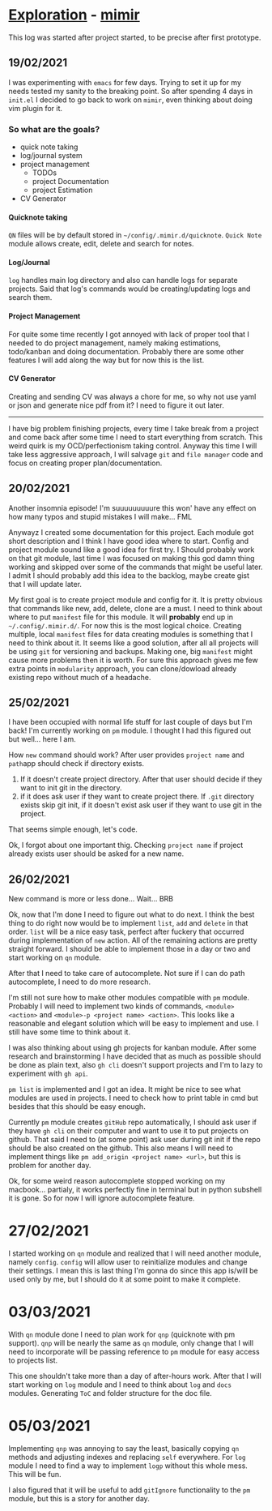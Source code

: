 # [Exploration](readme.md) - [mimir](https://github.com/Huginn18/mimir)
This log was started after project started, to be precise after first prototype.


## 19/02/2021
I was experimenting with `emacs` for few days. Trying to set it up for my needs tested my sanity to the breaking point. So after spending 4 days in `init.el` I decided to go back to work on `mimir`, even thinking about doing vim plugin for it.

### So what are the goals?
- quick note taking
- log/journal system
- project management
	- TODOs
	- project Documentation
	- project Estimation
- CV Generator

#### Quicknote taking
`QN` files will be by default stored in `~/config/.mimir.d/quicknote`. `Quick Note` module allows create, edit, delete and search for notes.

#### Log/Journal
`log` handles main log directory and also can handle logs for separate projects. Said that log's commands would be creating/updating logs and search them.

#### Project Management
For quite some time recently I got annoyed with lack of proper tool that I needed to do project management, namely making estimations, todo/kanban and doing documentation. Probably there are some other features I will add along the way but for now this is the list.

#### CV Generator
Creating and sending CV was always a chore for me, so why not use yaml or json and generate nice pdf from it? I need to figure it out later.

- - -

I have big problem finishing projects, every time I take break from a project and come back after some time I need to start everything from scratch. This weird quirk is my OCD/perfectionism taking control. Anyway this time I will take less aggressive approach, I will salvage `git` and `file manager` code and focus on creating proper plan/documentation.


## 20/02/2021
Another insomnia episode! I'm suuuuuuuuure this won' have any effect on how many typos and stupid mistakes I will make... FML

Anywayz I created some documentation for this project. Each module got short description and I think I have good idea where to start. Config and project module sound like a good idea for first try. I Should probably work on that git module, last time I was focused on making this god damn thing working and skipped over some of the commands that might be useful later. I admit I should probably add this idea to the backlog, maybe create gist that I will update later.

My first goal is to create project module and config for it. It is pretty obvious that commands like new, add, delete, clone are a must. I need to think about where to put `manifest` file for this module. It will __probably__ end up in `~/.config/.mimir.d/`. For now this is the most logical choice. Creating multiple, local `manifest` files for data creating modules is something that I need to think about it. It seems like a good solution, after all all projects will be using `git` for versioning and backups. Making one, big `manifest` might cause more problems then it is worth. For sure this approach gives me few extra points in `modularity` approach, you can clone/dowload already existing repo without much of a headache.

## 25/02/2021
I have been occupied with normal life stuff for last couple of days but I'm back! I'm currently working on `pm` module. I thought I had this figured out but well... here I am.

How `new` command should work? After user provides `project name` and `path`app should check if directory exists.

1. If it doesn't create project directory. After that user should decide if they want to init git in the directory.
2. if it does ask user if they want to create project there. If `.git` directory exists skip git init, if it doesn't exist ask user if they want to use git in the project.

That seems simple enough, let's code.

Ok, I forgot about one important thig. Checking `project name` if project already exists user should be asked for a new name.

## 26/02/2021
New command is more or less done... Wait... BRB

Ok, now that I'm done I need to figure out what to do next. I think the best thing to do right now would be to implement `list`, `add` and `delete` in that order. `list` will be a nice easy task, perfect after fuckery that occurred during implementation of `new` action. All of the remaining actions are pretty straight forward. I should be able to implement those in a day or two and start working on `qn` module.

After that I need to take care of autocomplete. Not sure if I can do path autocomplete, I need to do more research.

I'm still not sure how to make other modules compatible with `pm` module. Probably I will need to implement two kinds of commands, `<module> <action>` and `<module>-p <project name> <action>`. This looks like a reasonable and elegant solution which will be easy to implement and use. I still have some time to think about it.

I was also thinking about using gh projects for kanban module. After some research and brainstorming I have decided that as much as possible should be done as plain text, also `gh cli` doesn't support projects and I'm to lazy to experiment with `gh api`.

`pm list` is implemented and I got an idea. It might be nice to see what modules are used in projects. I need to check how to print table in cmd but besides that this should be easy enough.

Currently `pm` module creates `gitHub` repo automatically, I should ask user if they have `gh cli` on their computer and want to use it to put projects on github. That said I need to (at some point) ask user during git init if the repo should be also created on the github. This also means I will need to implement things like `pm add_origin <project name> <url>`, but this is problem for another day.

Ok, for some weird reason autocomplete stopped working on my macbook... partialy, it works perfectly fine in terminal but in python subshell it is gone. So for now I will ignore autocomplete feature.

# 27/02/2021
I started working on `qn` module and realized that I will need another module, namely `config`. `config` will allow user to reinitialize modules and change their settings. I mean this is last thing I'm gonna do since this app is/will be used only by me, but I should do it at some point to make it complete.

# 03/03/2021
With `qn` module done I need to plan work for `qnp` (quicknote with pm support). `qnp` will be nearly the same as `qn` module, only change that I will need to incorporate will be passing reference to `pm` module for easy access to projects list.

This one shouldn't take more than a day of after-hours work. After that I will start working on `log` module and I need to think about `log` and `docs` modules. Generating `ToC` and folder structure for the doc file.

# 05/03/2021
Implementing `qnp` was annoying to say the least, basically copying `qn` methods and adjusting indexes and replacing `self` everywhere. For `log` module I need to find a way to implement `logp` without this whole mess. This will be fun.

I also figured that it will be useful to add `gitIgnore` functionality to the `pm` module, but this is a story for another day.
